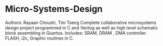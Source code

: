 # Micro-Systems-Design
Authors: Rayaan Choudri, Tim Tseng
Complete collaborative microsystems design project programmed in C and Verilog as well as high level schematic block assembling in Quartus. Includes: SRAM, DRAM , DMA controller. FLASH, i2c, Graphic routines in C.
